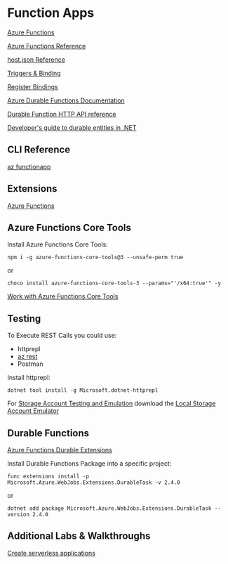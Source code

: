 # Function Apps

[Azure Functions](https://docs.microsoft.com/en-us/azure/azure-functions/functions-overview)

[Azure Functions Reference](https://docs.microsoft.com/en-gb/azure/azure-functions/functions-reference)

[host.json Reference](https://docs.microsoft.com/en-us/azure/azure-functions/functions-host-json)

[Triggers & Binding](https://docs.microsoft.com/en-us/azure/azure-functions/functions-triggers-bindings)

[Register Bindings](https://docs.microsoft.com/en-us/azure/azure-functions/functions-bindings-register)

[Azure Durable Functions Documentation](https://docs.microsoft.com/en-us/azure/azure-functions/durable/)

[Durable Function HTTP API reference](https://docs.microsoft.com/en-us/azure/azure-functions/durable/durable-functions-http-api)

[Developer's guide to durable entities in .NET](https://docs.microsoft.com/en-us/azure/azure-functions/durable/durable-functions-dotnet-entities)

## CLI Reference

[az functionapp](https://docs.microsoft.com/en-us/cli/azure/functionapp?view=azure-cli-latest)

## Extensions

[Azure Functions](https://marketplace.visualstudio.com/items?itemName=ms-azuretools.vscode-azurefunctions)

## Azure Functions Core Tools

Install Azure Functions Core Tools:

```
npm i -g azure-functions-core-tools@3 --unsafe-perm true
```

or

```
choco install azure-functions-core-tools-3 --params="'/x64:true'" -y
```

[Work with Azure Functions Core Tools](https://docs.microsoft.com/en-us/azure/azure-functions/functions-run-local?tabs=windows%2Ccsharp%2Cbash#v2)

## Testing

To Execute REST Calls you could use:

- httprepl
- [az rest](https://docs.microsoft.com/en-us/cli/azure/reference-index?view=azure-cli-latest#az_rest)
- Postman

Install httprepl:

```
dotnet tool install -g Microsoft.dotnet-httprepl
```

For [Storage Account Testing and Emulation](https://docs.microsoft.com/en-us/azure/storage/common/storage-use-emulator) download the [Local Storage Account Emulator](https://go.microsoft.com/fwlink/?linkid=717179&clcid=0x409)

## Durable Functions

[Azure Functions Durable Extensions](https://github.com/Azure/azure-functions-durable-extension)

Install Durable Functions Package into a specific project:

```
func extensions install -p Microsoft.Azure.WebJobs.Extensions.DurableTask -v 2.4.0
```

or

```
dotnet add package Microsoft.Azure.WebJobs.Extensions.DurableTask --version 2.4.0
```

## Additional Labs & Walkthroughs

[Create serverless applications](https://docs.microsoft.com/en-us/learn/paths/create-serverless-applications/)
